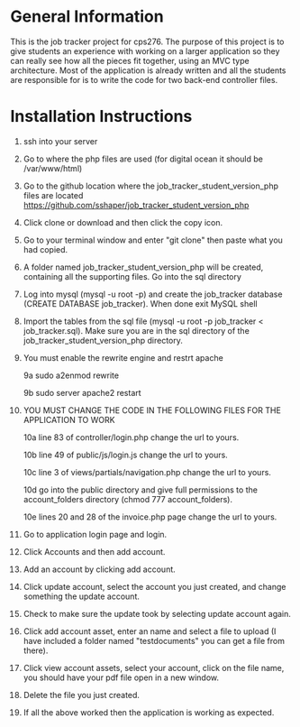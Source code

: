 # General Information
This is the job tracker project for cps276.  The purpose of this project is to give students an experience with working on a larger application so they can really see how all the pieces fit together, using an MVC type architecture.  Most of the application is already written and all the students are responsible for is to write the code for two back-end controller files.

# Installation Instructions
1. ssh into your server

2. Go to where the php files are used (for digital ocean it should be /var/www/html) 

3. Go to the github location where the job_tracker_student_version_php files are located https://github.com/sshaper/job_tracker_student_version_php

4. Click clone or download and then click the copy icon.

5. Go to your terminal window and enter "git clone" then paste what you had copied.

6. A folder named job_tracker_student_version_php will be created, containing all the supporting files.  Go into the sql directory

7. Log into mysql (mysql -u root -p) and create the job_tracker database (CREATE DATABASE job_tracker). When done exit MySQL shell

8. Import the tables from the sql file (mysql -u root -p job_tracker < job_tracker.sql).  Make sure you are in the sql directory of the job_tracker_student_version_php directory.

9. You must enable the rewrite engine and restrt apache

	9a sudo a2enmod rewrite

	9b sudo server apache2 restart

10. YOU MUST CHANGE THE CODE IN THE FOLLOWING FILES FOR THE APPLICATION TO WORK

	10a line 83 of controller/login.php change the url to yours.

	10b line 49 of public/js/login.js change the url to yours.

	10c line 3 of views/partials/navigation.php change the url to yours.

	10d go into the public directory and give full permissions to the account_folders directory (chmod 777 account_folders).

	10e lines 20 and 28 of the invoice.php page change the url to yours.

11. Go to application login page and login.

12. Click Accounts and then add account.

13. Add an account by clicking add account.

14. Click update account, select the account you just created, and change something the update account.

15. Check to make sure the update took by selecting update account again.

16. Click add account asset, enter an name and select a file to upload (I have included a folder named "testdocuments" you can get a file from there).

17. Click view account assets, select your account, click on the file name, you should have your pdf file open in a new window.

18. Delete the file you just created.

19. If all the above worked then the application is working as expected. 
